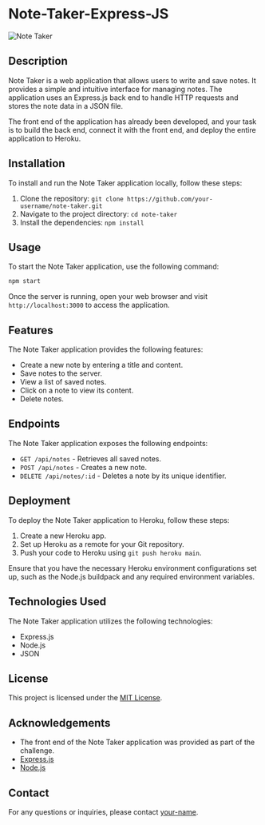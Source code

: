 # Note-Taker-Express-JS

![Note Taker](https://example.com/note-taker-screenshot.png)

## Description

Note Taker is a web application that allows users to write and save notes. It provides a simple and intuitive interface for managing notes. The application uses an Express.js back end to handle HTTP requests and stores the note data in a JSON file.

The front end of the application has already been developed, and your task is to build the back end, connect it with the front end, and deploy the entire application to Heroku.

## Installation

To install and run the Note Taker application locally, follow these steps:

1. Clone the repository: `git clone https://github.com/your-username/note-taker.git`
2. Navigate to the project directory: `cd note-taker`
3. Install the dependencies: `npm install`

## Usage

To start the Note Taker application, use the following command:

```bash
npm start
```

Once the server is running, open your web browser and visit `http://localhost:3000` to access the application.

## Features

The Note Taker application provides the following features:

- Create a new note by entering a title and content.
- Save notes to the server.
- View a list of saved notes.
- Click on a note to view its content.
- Delete notes.

## Endpoints

The Note Taker application exposes the following endpoints:

- `GET /api/notes` - Retrieves all saved notes.
- `POST /api/notes` - Creates a new note.
- `DELETE /api/notes/:id` - Deletes a note by its unique identifier.

## Deployment

To deploy the Note Taker application to Heroku, follow these steps:

1. Create a new Heroku app.
2. Set up Heroku as a remote for your Git repository.
3. Push your code to Heroku using `git push heroku main`.

Ensure that you have the necessary Heroku environment configurations set up, such as the Node.js buildpack and any required environment variables.

## Technologies Used

The Note Taker application utilizes the following technologies:

- Express.js
- Node.js
- JSON

## License

This project is licensed under the [MIT License](https://opensource.org/licenses/MIT).

## Acknowledgements

- The front end of the Note Taker application was provided as part of the challenge.
- [Express.js](https://expressjs.com)
- [Node.js](https://nodejs.org)

## Contact

For any questions or inquiries, please contact [your-name](mailto:your-email@example.com).
